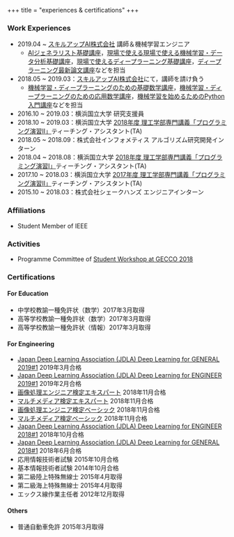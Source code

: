 +++
title = "experiences & certifications"
+++

### Work Experiences
- 2019.04 ~ [スキルアップAI株式会社](https://www.skillupai.com) 講師＆機械学習エンジニア
  - [AIジェネラリスト基礎講座](https://www.skillupai.com/ai-generalist/)，[現場で使える現場で使える機械学習・データ分析基礎講座](https://www.skillupai.com/machine-learning/)，[現場で使えるディープラーニング基礎講座](https://www.skillupai.com/deep-learning/)，[ディープラーニング最新論文講座](https://www.skillupai.com/dl-paper/)などを担当
- 2018.05 ~ 2019.03：[スキルアップAI株式会社](https://www.skillupai.com)にて，講師を請け負う
  - [機械学習・ディープラーニングのための基礎数学講座](https://www.skillupai.com/fundamental-math/)，[機械学習・ディープラーニングのための応用数学講座](https://www.skillupai.com/applied-math/)，[機械学習を始めるためのPython入門講座](https://www.skillupai.com/python/)などを担当
- 2016.10 ~ 2019.03：横浜国立大学 研究支援員
- 2018.10 ~ 2019.03：横浜国立大学 [2018年度 理工学部専門講義「プログラミング演習II」](https://risyu.jmk.ynu.ac.jp/gakumu/Public/Syllabus/DetailMain.aspx?lct_year=2018&lct_cd=6I2205Z&je_cd=1)ティーチング・アシスタント(TA)
- 2018.05 ~ 2018.09：株式会社インフォメティス アルゴリズム研究開発インターン
- 2018.04 ~ 2018.08：横浜国立大学 [2018年度 理工学部専門講義「プログラミング演習I」](https://risyu.jmk.ynu.ac.jp/gakumu_portal/Public/Syllabus/DetailMain.aspx?lct_year=2018&lct_cd=6Z2212A&je_cd=1)ティーチング・アシスタント(TA)
- 2017.10 ~ 2018.03：横浜国立大学 [2017年度 理工学部専門講義「プログラミング演習II」](https://risyu.jmk.ynu.ac.jp/gakumu/Public/Syllabus/DetailMain.aspx?lct_year=2017&lct_cd=6I2205Z&je_cd=1)ティーチング・アシスタント(TA)
- 2015.10 ~ 2018.03：株式会社シェークハンズ エンジニアインターン

### Affiliations
- Student Member of IEEE

### Activities
- Programme Committee of [Student Workshop at GECCO 2018](http://gecco-2018.sigevo.org/index.html/tiki-index.php?page=Student%20Workshop)

### Certifications
#### For Education
- 中学校教諭一種免許状（数学）2017年3月取得
- 高等学校教諭一種免許状（数学）2017年3月取得
- 高等学校教諭一種免許状（情報）2017年3月取得

#### For Engineering

- [Japan Deep Learning Association (JDLA) Deep Learning for GENERAL 2019#1](http://www.jdla.org/business/certificate/#education) 2019年3月合格
- [Japan Deep Learning Association (JDLA) Deep Learning for ENGINEER 2019#1](http://www.jdla.org/business/certificate/#education) 2019年2月合格
- [画像処理エンジニア検定エキスパート](https://www.cgarts.or.jp/kentei/about/img_engineer/index.html) 2018年11月合格 
- [マルチメディア検定エキスパート](https://www.cgarts.or.jp/kentei/about/multimedia/index.html) 2018年11月合格
- [画像処理エンジニア検定ベーシック](https://www.cgarts.or.jp/kentei/about/img_engineer/index.html) 2018年11月合格
- [マルチメディア検定ベーシック](https://www.cgarts.or.jp/kentei/about/multimedia/index.html) 2018年11月合格
- [Japan Deep Learning Association (JDLA) Deep Learning for ENGINEER 2018#1](http://www.jdla.org/business/certificate/#education) 2018年10月合格
- [Japan Deep Learning Association (JDLA) Deep Learning for GENERAL 2018#1](http://www.jdla.org/business/certificate/#education) 2018年6月合格
- 応用情報技術者試験 2015年10月合格
- 基本情報技術者試験 2014年10月合格
- 第二級陸上特殊無線士 2015年4月取得
- 第二級海上特殊無線士 2015年4月取得
- エックス線作業主任者 2012年12月取得

#### Others
- 普通自動車免許 2015年3月取得

